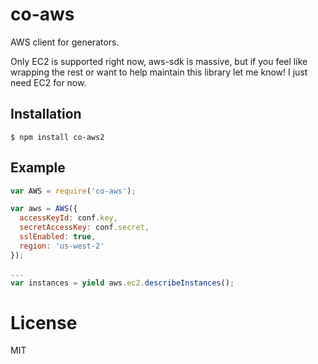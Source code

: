 # co-aws

  AWS client for generators.

  Only EC2 is supported right now, aws-sdk is massive,
  but if you feel like wrapping the rest or want to help
  maintain this library let me know! I just need EC2 for now.

## Installation

```
$ npm install co-aws2
```

## Example

```js
var AWS = require('co-aws');

var aws = AWS({
  accessKeyId: conf.key,
  secretAccessKey: conf.secret,
  sslEnabled: true,
  region: 'us-west-2'
});

...
var instances = yield aws.ec2.describeInstances();
```

# License

  MIT
